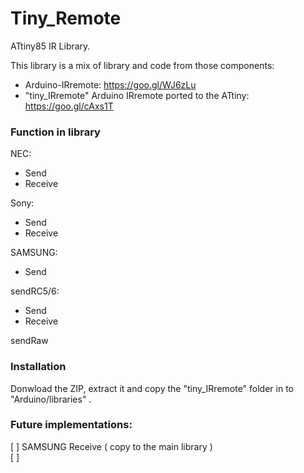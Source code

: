 # Tiny_Remote  
ATtiny85 IR Library.  
   
This library is a mix of library and code from those components:
  - Arduino-IRremote: https://goo.gl/WJ6zLu
  - "tiny_IRremote" Arduino IRremote ported to the ATtiny: https://goo.gl/cAxs1T

### Function in library
NEC:  
  - Send
  - Receive
  
Sony:
  - Send
  - Receive
  
SAMSUNG:
  - Send
  
sendRC5/6:
  - Send
  - Receive
  
sendRaw

### Installation
Donwload the ZIP, extract it and copy the "tiny_IRremote" folder in to "Arduino/libraries" .  


### Future implementations:  
[ ] SAMSUNG Receive ( copy to the main library )  
[ ]
